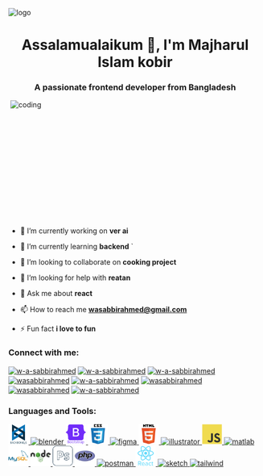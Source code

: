 ![logo]()
<h1 align="center">Assalamualaikum 👋, I'm Majharul Islam kobir</h1>
<h3 align="center">A passionate frontend developer from Bangladesh</h3>

<img align="right" alt="coding" width="500" height="250"
src="https://scontent.fdac14-1.fna.fbcdn.net/v/t39.30808-6/470991091_612666768090652_717279334157581169_n.jpg?_nc_cat=102&ccb=1-7&_nc_sid=cc71e4&_nc_eui2=AeEifRuqHV664ZNbsFE5Kc35nvzwu34zXiae_PC7fjNeJsGSQPC3MZmZeUB8HeDFfpTzvFGqrNlL5NPVZu-LFp7Q&_nc_ohc=mz9Amv0LzXQQ7kNvgEydZMD&_nc_zt=23&_nc_ht=scontent.fdac14-1.fna&_nc_gid=AmzjbepZuoDXKYvPD1NLvr5&oh=00_AYD6IJfcYiLsKkxjiz5MaWMaZ02f47Ry9bHXdt-vulqw4w&oe=676E24E8">

- 🔭 I’m currently working on **ver ai**

- 🌱 I’m currently learning **backend**
`
- 👯 I’m looking to collaborate on **cooking project**

- 🤝 I’m looking for help with **reatan**

- 💬 Ask me about **react**

- 📫 How to reach me **wasabbirahmed@gmail.com**

- ⚡ Fun fact **i love to fun**

<h3 align="left">Connect with me:</h3>
<p align="left">
<a href="https://codepen.io/w-a-sabbirahmed" target="blank"><img align="center" src="https://raw.githubusercontent.com/rahuldkjain/github-profile-readme-generator/master/src/images/icons/Social/codepen.svg" alt="w-a-sabbirahmed" height="30" width="40" /></a>
<a href="https://dev.to/w-a-sabbirahmed" target="blank"><img align="center" src="https://raw.githubusercontent.com/rahuldkjain/github-profile-readme-generator/master/src/images/icons/Social/devto.svg" alt="w-a-sabbirahmed" height="30" width="40" /></a>
<a href="https://twitter.com/w-a-sabbirahmed" target="blank"><img align="center" src="https://raw.githubusercontent.com/rahuldkjain/github-profile-readme-generator/master/src/images/icons/Social/twitter.svg" alt="w-a-sabbirahmed" height="30" width="40" /></a>
<a href="https://linkedin.com/in/wasabbirahmed" target="blank"><img align="center" src="https://raw.githubusercontent.com/rahuldkjain/github-profile-readme-generator/master/src/images/icons/Social/linked-in-alt.svg" alt="wasabbirahmed" height="30" width="40" /></a>
<a href="https://codesandbox.com/w-a-sabbirahmed" target="blank"><img align="center" src="https://raw.githubusercontent.com/rahuldkjain/github-profile-readme-generator/master/src/images/icons/Social/codesandbox.svg" alt="w-a-sabbirahmed" height="30" width="40" /></a>
<a href="https://fb.com/wasabbirahmed" target="blank"><img align="center" src="https://raw.githubusercontent.com/rahuldkjain/github-profile-readme-generator/master/src/images/icons/Social/facebook.svg" alt="wasabbirahmed" height="30" width="40" /></a>
<a href="https://instagram.com/wasabbirahmed" target="blank"><img align="center" src="https://raw.githubusercontent.com/rahuldkjain/github-profile-readme-generator/master/src/images/icons/Social/instagram.svg" alt="wasabbirahmed" height="30" width="40" /></a>
<a href="https://www.youtube.com/c/w-a-sabbirahmed" target="blank"><img align="center" src="https://raw.githubusercontent.com/rahuldkjain/github-profile-readme-generator/master/src/images/icons/Social/youtube.svg" alt="w-a-sabbirahmed" height="30" width="40" /></a>
</p>

<h3 align="left">Languages and Tools:</h3>
<p align="left"> <a href="https://backbonejs.org" target="_blank" rel="noreferrer"> <img src="https://raw.githubusercontent.com/devicons/devicon/master/icons/backbonejs/backbonejs-original-wordmark.svg" alt="backbonejs" width="40" height="40"/> </a> <a href="https://www.blender.org/" target="_blank" rel="noreferrer"> <img src="https://download.blender.org/branding/community/blender_community_badge_white.svg" alt="blender" width="40" height="40"/> </a> <a href="https://getbootstrap.com" target="_blank" rel="noreferrer"> <img src="https://raw.githubusercontent.com/devicons/devicon/master/icons/bootstrap/bootstrap-plain-wordmark.svg" alt="bootstrap" width="40" height="40"/> </a> <a href="https://www.w3schools.com/css/" target="_blank" rel="noreferrer"> <img src="https://raw.githubusercontent.com/devicons/devicon/master/icons/css3/css3-original-wordmark.svg" alt="css3" width="40" height="40"/> </a> <a href="https://www.figma.com/" target="_blank" rel="noreferrer"> <img src="https://www.vectorlogo.zone/logos/figma/figma-icon.svg" alt="figma" width="40" height="40"/> </a> <a href="https://www.w3.org/html/" target="_blank" rel="noreferrer"> <img src="https://raw.githubusercontent.com/devicons/devicon/master/icons/html5/html5-original-wordmark.svg" alt="html5" width="40" height="40"/> </a> <a href="https://www.adobe.com/in/products/illustrator.html" target="_blank" rel="noreferrer"> <img src="https://www.vectorlogo.zone/logos/adobe_illustrator/adobe_illustrator-icon.svg" alt="illustrator" width="40" height="40"/> </a> <a href="https://developer.mozilla.org/en-US/docs/Web/JavaScript" target="_blank" rel="noreferrer"> <img src="https://raw.githubusercontent.com/devicons/devicon/master/icons/javascript/javascript-original.svg" alt="javascript" width="40" height="40"/> </a> <a href="https://www.mathworks.com/" target="_blank" rel="noreferrer"> <img src="https://upload.wikimedia.org/wikipedia/commons/2/21/Matlab_Logo.png" alt="matlab" width="40" height="40"/> </a> <a href="https://www.mysql.com/" target="_blank" rel="noreferrer"> <img src="https://raw.githubusercontent.com/devicons/devicon/master/icons/mysql/mysql-original-wordmark.svg" alt="mysql" width="40" height="40"/> </a> <a href="https://nodejs.org" target="_blank" rel="noreferrer"> <img src="https://raw.githubusercontent.com/devicons/devicon/master/icons/nodejs/nodejs-original-wordmark.svg" alt="nodejs" width="40" height="40"/> </a> <a href="https://www.photoshop.com/en" target="_blank" rel="noreferrer"> <img src="https://raw.githubusercontent.com/devicons/devicon/master/icons/photoshop/photoshop-line.svg" alt="photoshop" width="40" height="40"/> </a> <a href="https://www.php.net" target="_blank" rel="noreferrer"> <img src="https://raw.githubusercontent.com/devicons/devicon/master/icons/php/php-original.svg" alt="php" width="40" height="40"/> </a> <a href="https://postman.com" target="_blank" rel="noreferrer"> <img src="https://www.vectorlogo.zone/logos/getpostman/getpostman-icon.svg" alt="postman" width="40" height="40"/> </a> <a href="https://reactjs.org/" target="_blank" rel="noreferrer"> <img src="https://raw.githubusercontent.com/devicons/devicon/master/icons/react/react-original-wordmark.svg" alt="react" width="40" height="40"/> </a> <a href="https://www.sketch.com/" target="_blank" rel="noreferrer"> <img src="https://www.vectorlogo.zone/logos/sketchapp/sketchapp-icon.svg" alt="sketch" width="40" height="40"/> </a> <a href="https://tailwindcss.com/" target="_blank" rel="noreferrer"> <img src="https://www.vectorlogo.zone/logos/tailwindcss/tailwindcss-icon.svg" alt="tailwind" width="40" height="40"/> </a> </p>
